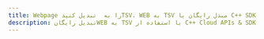 ---title: Webpage را به  تبدیل کنیدTSV، WEB به TSV مبدل رایگان یا C++ SDKdescription: تبدیل رایگانWEB به TSV با استفاده از C++ Cloud APIs & SDK همچنین اسناد PDF را در Cloud ایجاد، ویرایش و رندر کنید.---